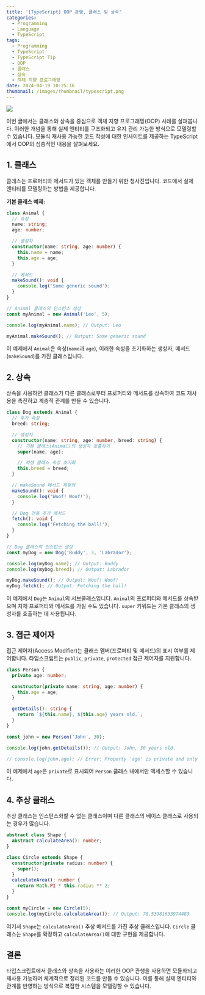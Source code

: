 ```yaml
---
title: '[TypeScript] OOP 관행, 클래스 및 상속'
categories:
  - Programming
  - Language
  - TypeScript
tags:
  - Programming
  - TypeScript
  - TypeScript Tip
  - OOP
  - 클래스
  - 상속
  - 객체 지향 프로그래밍
date: 2024-04-19 10:25:16
thumbnail: /images/thumbnail/typescript.png
---
```


![](/images/header/typescript-16.png)

이번 글에서는 클래스와 상속을 중심으로 객체 지향 프로그래밍(OOP) 사례를 살펴봅니다. 이러한 개념을 통해 실제 엔티티를 구조화되고 유지 관리 가능한 방식으로 모델링할 수 있습니다. 모듈식 재사용 가능한 코드 작성에 대한 인사이트를 제공하는 TypeScript에서 OOP의 심층적인 내용을 살펴보세요.

## 1. 클래스

클래스는 프로퍼티와 메서드가 있는 객체를 만들기 위한 청사진입니다. 코드에서 실제 엔티티를 모델링하는 방법을 제공합니다.

**기본 클래스 예제:**

```ts
class Animal {
  // 속성
  name: string;
  age: number;

  // 생성자
  constructor(name: string, age: number) {
    this.name = name;
    this.age = age;
  }

  // 메서드
  makeSound(): void {
    console.log('Some generic sound');
  }
}

// Animal 클래스의 인스턴스 생성
const myAnimal = new Animal('Leo', 5);

console.log(myAnimal.name); // Output: Leo

myAnimal.makeSound(); // Output: Some generic sound
```

이 예제에서 `Animal`은 속성(`name`과 `age`), 이러한 속성을 초기화하는 생성자, 메서드(`makeSound`)를 가진 클래스입니다.

## 2. 상속

상속을 사용하면 클래스가 다른 클래스로부터 프로퍼티와 메서드를 상속하여 코드 재사용을 촉진하고 계층적 관계를 만들 수 있습니다.

```ts
class Dog extends Animal {
  // 추가 속성
  breed: string;

  // 생성자
  constructor(name: string, age: number, breed: string) {
    // 기본 클래스(Animal)의 생성자 호출하기
    super(name, age);

    // 파생 클래스 속성 초기화
    this.breed = breed;
  }

  // makeSound 메서드 재정의
  makeSound(): void {
    console.log('Woof! Woof!');
  }

  // Dog 전용 추가 메서드
  fetch(): void {
    console.log('Fetching the ball!');
  }
}

// Dog 클래스의 인스턴스 생성
const myDog = new Dog('Buddy', 3, 'Labrador');

console.log(myDog.name); // Output: Buddy
console.log(myDog.breed); // Output: Labrador

myDog.makeSound(); // Output: Woof! Woof!
myDog.fetch(); // Output: Fetching the ball!
```

이 예제에서 `Dog`는 `Animal`의 서브클래스입니다. `Animal`의 프로퍼티와 메서드를 상속받으며 자체 프로퍼티와 메서드를 가질 수도 있습니다. `super` 키워드는 기본 클래스의 생성자를 호출하는 데 사용됩니다.

## 3. 접근 제어자

접근 제어자(Access Modifier)는 클래스 멤버(프로퍼티 및 메서드)의 표시 여부를 제어합니다. 타입스크립트는 `public`, `private`, `protected` 접근 제어자를 지원합니다.

```ts
class Person {
  private age: number;

  constructor(private name: string, age: number) {
    this.age = age;
  }

  getDetails(): string {
    return `${this.name}, ${this.age} years old.`;
  }
}

const john = new Person('John', 30);

console.log(john.getDetails()); // Output: John, 30 years old.

// console.log(john.age); // Error: Property 'age' is private and only accessible within class 'Person'.
```

이 예제에서 `age`은 `private`로 표시되어 `Person` 클래스 내에서만 액세스할 수 있습니다.

## 4. 추상 클래스

추상 클래스는 인스턴스화할 수 없는 클래스이며 다른 클래스의 베이스 클래스로 사용되는 경우가 많습니다.

```ts
abstract class Shape {
  abstract calculateArea(): number;
}

class Circle extends Shape {
  constructor(private radius: number) {
    super();
  }
  calculateArea(): number {
    return Math.PI * this.radius ** 2;
  }
}

const myCircle = new Circle(5);
console.log(myCircle.calculateArea()); // Output: 78.53981633974483
```

여기서 `Shape`는 `calculateArea()` 추상 메서드를 가진 추상 클래스입니다. `Circle` 클래스는 `Shape`를 확장하고 `calculateArea()`에 대한 구현을 제공합니다.

## 결론

타입스크립트에서 클래스와 상속을 사용하는 이러한 OOP 관행을 사용하면 모듈화되고 재사용 가능하며 체계적으로 정리된 코드를 만들 수 있습니다. 이를 통해 실제 엔티티와 관계를 반영하는 방식으로 복잡한 시스템을 모델링할 수 있습니다.
